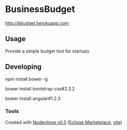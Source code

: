 # BusinessBudget

http://bbudget.herokuapp.com

## Usage

Provide a simple budget tool for startups

## Developing

npm install bower -g

bower install bootstrap-css#2.3.2

bower install angular#1.2.3

### Tools

Created with [Nodeclipse v0.5](https://github.com/Nodeclipse/nodeclipse-1)
 ([Eclipse Marketplace](http://marketplace.eclipse.org/content/nodeclipse), [site](http://www.nodeclipse.org))   
